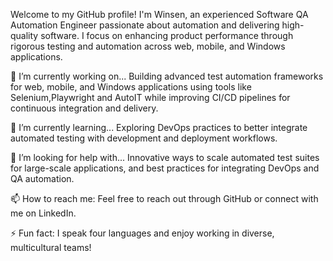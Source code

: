 Welcome to my GitHub profile! I'm Winsen, an experienced Software QA Automation Engineer passionate about automation and delivering high-quality software. I focus on enhancing product performance through rigorous testing and automation across web, mobile, and Windows applications. 

🔭 I’m currently working on...
Building advanced test automation frameworks for web, mobile, and Windows applications using tools like Selenium,Playwright and AutoIT while improving CI/CD pipelines for continuous integration and delivery.      

🌱 I’m currently learning...
Exploring DevOps practices to better integrate automated testing with development and deployment workflows.    
 
🤔 I’m looking for help with... 
Innovative ways to scale automated test suites for large-scale applications, and best practices for integrating DevOps and QA automation.     

📫 How to reach me:
Feel free to reach out through GitHub or connect with me on LinkedIn. 

⚡ Fun fact: 
I speak four languages and enjoy working in diverse, multicultural teams!   
    





